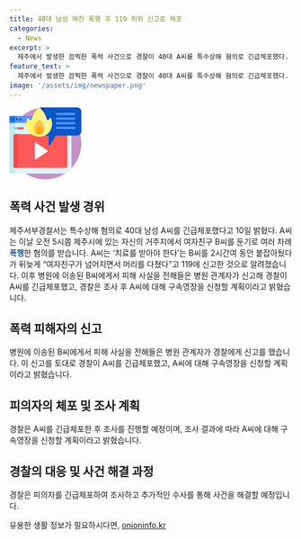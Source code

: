 ```yaml
---
title: 40대 남성 여친 폭행 후 119 허위 신고로 체포
categories:
  - News
excerpt: >
  제주에서 발생한 끔찍한 폭력 사건으로 경찰이 40대 A씨를 특수상해 혐의로 긴급체포했다. A씨는 여자친구를 둔기로 폭행하고 감금한 혐의를 받으며, 이로 인해 피해자는 병원으로 이송되었다. 경찰은 A씨에 대한 구속영장을 신청할 예정이다. 사건은 흉악하고 충격적인 것으로 전해졌으며, 사람들은 이에 대한 깊은 우려와 비난을 표현하고 있다. (150자)
feature_text: >
  제주에서 발생한 끔찍한 폭력 사건으로 경찰이 40대 A씨를 특수상해 혐의로 긴급체포했다. A씨는 여자친구를 둔기로 폭행하고 감금한 혐의를 받으며, 이로 인해 피해자는 병원으로 이송되었다. 경찰은 A씨에 대한 구속영장을 신청할 예정이다. 사건은 흉악하고 충격적인 것으로 전해졌으며, 사람들은 이에 대한 깊은 우려와 비난을 표현하고 있다. (150자)
image: '/assets/img/newspaper.png'
---
```


<p><img src="/assets/img/news.png" alt="rentncar 속보" /></p>

<h2 data-ke-size="size26">폭력 사건 발생 경위</h2>

<p data-ke-size="size16">제주서부경찰서는 특수상해 혐의로 40대 남성 A씨를 긴급체포했다고 10일 밝혔다. A씨는 이날 오전 5시쯤 제주시에 있는 자신의 거주지에서 여자친구 B씨를 둔기로 여러 차례 <b><span style="color: #1a5490;">폭행</span></b>한 혐의를 받습니다. A씨는 ‘치료를 받아야 한다’는 B씨를 2시간여 동안 붙잡아뒀다가 뒤늦게 “여자친구가 넘어지면서 머리를 다쳤다”고 119에 신고한 것으로 알려졌습니다. 이후 병원에 이송된 B씨에게서 피해 사실을 전해들은 병원 관계자가 신고해 경찰이 A씨를 긴급체포했고, 경찰은 조사 후 A씨에 대해 구속영장을 신청할 계획이라고 밝혔습니다.</p>

<h2 data-ke-size="size26">폭력 피해자의 신고</h2>

<p data-ke-size="size16">병원에 이송된 B씨에게서 피해 사실을 전해들은 병원 관계자가 경찰에게 신고를 했습니다. 이 신고를 토대로 경찰이 A씨를 긴급체포했고, A씨에 대해 구속영장을 신청할 계획이라고 밝혔습니다.</p>

<h2 data-ke-size="size26">피의자의 체포 및 조사 계획</h2>

<p data-ke-size="size16">경찰은 A씨를 긴급체포한 후 조사를 진행할 예정이며, 조사 결과에 따라 A씨에 대해 구속영장을 신청할 계획이라고 밝혔습니다.</p>

<h2 data-ke-size="size26">경찰의 대응 및 사건 해결 과정</h2>

<p data-ke-size="size16">경찰은 피의자를 긴급체포하여 조사하고 추가적인 수사를 통해 사건을 해결할 예정입니다.</p>
유용한 생활 정보가 필요하시다면, <a href="https://onioninfo.kr" rel="dofollow">onioninfo.kr</a>


